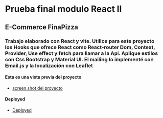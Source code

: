 # Prueba final modulo React II

## E-Commerce FinaPizza

### Trabajo elaborado con React y vite. Utilice para este proyecto los Hooks que ofrece React como React-router Dom, Context, Provider, Use effect y fetch para llamar a la Api. Aplique estilos con Css Bootstrap y Material UI. El mailing lo implementé con Email.js y la localización con Leaflet

#### Esta es una vista previa del proyecto

- [screen shot del proyecto](https://firebasestorage.googleapis.com/v0/b/login-huellitas.appspot.com/o/127.0.0.1_5173_(iPhone%20SE)%20(1).png?alt=media&token=0c418dbb-7f2c-4866-b6ac-15f586cfcd95)

#### Deployed

- [Deployed](https://finapizza-prueba.netlify.app/)
  